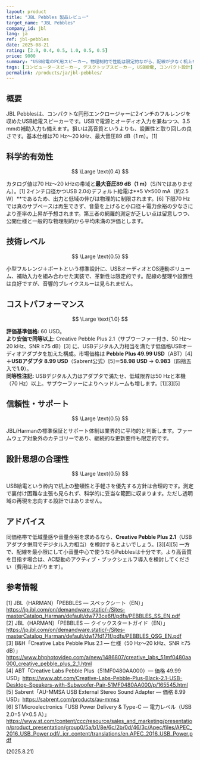```yaml
---
layout: product
title: "JBL Pebbles 製品レビュー"
target_name: "JBL Pebbles"
company_id: jbl
lang: ja
ref: jbl-pebbles
date: 2025-08-21
rating: [2.9, 0.4, 0.5, 1.0, 0.5, 0.5]
price: 9000
summary: "USB給電のPC用スピーカー。物理制約で性能は限定的ながら、配線が少なく机上をすっきり保てます。"
tags: [コンピュータースピーカー, デスクトップスピーカー, USB給電, コンパクト設計]
permalink: /products/ja/jbl-pebbles/
---
```


## 概要

JBL Pebblesは、コンパクトな円形エンクロージャーに2インチのフルレンジを収めたUSB給電スピーカーです。USBで電源とオーディオ入力を兼ねつつ、3.5 mmの補助入力も備えます。狙いは高音質というよりも、設置性と取り回しの良さです。基本仕様は70 Hz〜20 kHz、最大音圧89 dB（1 m）。[1]

## 科学的有効性

$$ \Large \text{0.4} $$

カタログ値は70 Hz〜20 kHzの帯域と**最大音圧89 dB（1 m）**（S/Nではありません）。[1] 2インチ口径かつUSB 2.0のデフォルト給電は**5 V×500 mA（約2.5 W）**であるため、出力と低域の伸びは物理的に制限されます。[6] 下限70 Hzでは真のサブベースは再生できず、音量を上げると小口径＋電力余裕の少なさにより歪率の上昇が予想されます。第三者の網羅的測定が乏しい点は留意しつつ、公開仕様と一般的な物理制約から平均未満の評価とします。

## 技術レベル

$$ \Large \text{0.5} $$

小型フルレンジ＋ポートという標準設計に、USBオーディオとOS連動ボリューム、補助入力を組み合わせた実装で、革新性は限定的です。配線の整理や設置性は良好ですが、音響的ブレイクスルーは見られません。

## コストパフォーマンス

$$ \Large \text{1.0} $$

**評価基準価格:** 60 USD。  
**より安価で同等以上:** Creative Pebble Plus 2.1（サブウーファー付き、50 Hz〜20 kHz、SNR ≥75 dB）[3] に、USBデジタル入力相当を満たす低価格USBオーディオアダプタを加えた構成。市場価格は **Pebble Plus 49.99 USD**（ABT）[4]＋**USBアダプタ 8.99 USD**（Sabrent公式）[5]＝**58.98 USD** → **0.983**（四捨五入で**1.0**）。  
**同等性注記:** USBデジタル入力はアダプタで満たせ、低域限界は50 Hzと本機（70 Hz）以上。サブウーファーによりヘッドルームも増します。[1][3][5]

## 信頼性・サポート

$$ \Large \text{0.5} $$

JBL/Harmanの標準保証とサポート体制は業界的に平均的と判断します。ファームウェア対象外のカテゴリーであり、継続的な更新要件も限定的です。

## 設計思想の合理性

$$ \Large \text{0.5} $$

USB給電という枠内で机上の整頓性と手軽さを優先する方針は合理的です。測定で裏付け困難な主張も見られず、科学的に妥当な範囲に収まります。ただし透明域の再現を志向する設計ではありません。

## アドバイス

同価格帯で低域量感や音量余裕を求めるなら、**Creative Pebble Plus 2.1**（USBアダプタ併用でデジタル入力相当）を検討するとよいでしょう。[3][4][5] 一方で、配線を最小限にして小音量中心で使うならPebblesは十分です。より高音質を目指す場合は、AC駆動のアクティブ・ブックシェルフ導入を検討してください（費用は上がります）。

## 参考情報

[1] JBL（HARMAN）「PEBBLES — スペックシート（EN）」https://jp.jbl.com/on/demandware.static/-/Sites-masterCatalog_Harman/default/dw773ce6ff/pdfs/PEBBLES_SS_EN.pdf  
[2] JBL（HARMAN）「PEBBLES — クイックスタートガイド（EN）」https://jp.jbl.com/on/demandware.static/-/Sites-masterCatalog_Harman/default/dw17fd171f/pdfs/PEBBLES_QSG_EN.pdf  
[3] B&H「Creative Labs Pebble Plus 2.1 — 仕様（50 Hz〜20 kHz、SNR ≥75 dB）」https://www.bhphotovideo.com/a/new/1486807/creative_labs_51mf0480aa000_creative_pebble_plus_2_1.html  
[4] ABT「Creative Labs Pebble Plus（51MF0480AA000）— 価格 49.99 USD」https://www.abt.com/Creative-Labs-Pebble-Plus-Black-2.1-USB-Desktop-Speakers-with-Subwoofer-Pair-51MF0480AA000/p/165545.html  
[5] Sabrent「AU-MMSA USB External Stereo Sound Adapter — 価格 8.99 USD」https://sabrent.com/products/au-mmsa  
[6] STMicroelectronics「USB Power Delivery & Type-C — 電力レベル（USB 2.0=5 V×0.5 A）」https://www.st.com/content/ccc/resource/sales_and_marketing/presentation/product_presentation/group0/5a/b1/8e/6c/2b/0d/46/3c/Apec/files/APEC_2016_USB_Power.pdf/_jcr_content/translations/en.APEC_2016_USB_Power.pdf

(2025.8.21)

